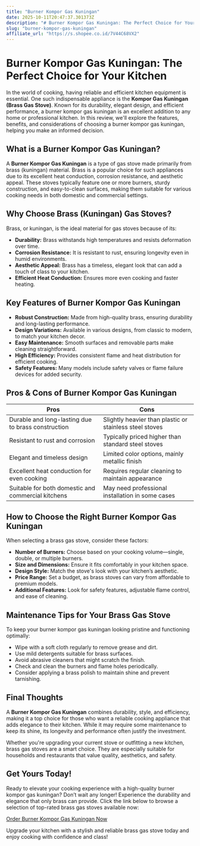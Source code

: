 ```yaml
---
title: "Burner Kompor Gas Kuningan"
date: 2025-10-11T20:47:37.301373Z
description: "# Burner Kompor Gas Kuningan: The Perfect Choice for Your Kitchen..."
slug: "burner-kompor-gas-kuningan"
affiliate_url: "https://s.shopee.co.id/7V44C68VX2"
---
```

# Burner Kompor Gas Kuningan: The Perfect Choice for Your Kitchen

In the world of cooking, having reliable and efficient kitchen equipment is essential. One such indispensable appliance is the **Kompor Gas Kuningan (Brass Gas Stove)**. Known for its durability, elegant design, and efficient performance, a burner kompor gas kuningan is an excellent addition to any home or professional kitchen. In this review, we'll explore the features, benefits, and considerations of choosing a burner kompor gas kuningan, helping you make an informed decision.

## What is a Burner Kompor Gas Kuningan?

A **Burner Kompor Gas Kuningan** is a type of gas stove made primarily from brass (kuningan) material. Brass is a popular choice for such appliances due to its excellent heat conduction, corrosion resistance, and aesthetic appeal. These stoves typically feature one or more burners, sturdy construction, and easy-to-clean surfaces, making them suitable for various cooking needs in both domestic and commercial settings.

## Why Choose Brass (Kuningan) Gas Stoves?

Brass, or kuningan, is the ideal material for gas stoves because of its:

- **Durability:** Brass withstands high temperatures and resists deformation over time.
- **Corrosion Resistance:** It is resistant to rust, ensuring longevity even in humid environments.
- **Aesthetic Appeal:** Brass has a timeless, elegant look that can add a touch of class to your kitchen.
- **Efficient Heat Conduction:** Ensures more even cooking and faster heating.

## Key Features of Burner Kompor Gas Kuningan

- **Robust Construction:** Made from high-quality brass, ensuring durability and long-lasting performance.
- **Design Variations:** Available in various designs, from classic to modern, to match your kitchen decor.
- **Easy Maintenance:** Smooth surfaces and removable parts make cleaning straightforward.
- **High Efficiency:** Provides consistent flame and heat distribution for efficient cooking.
- **Safety Features:** Many models include safety valves or flame failure devices for added security.

## Pros & Cons of Burner Kompor Gas Kuningan

| **Pros** | **Cons** |
|------------|--------------|
| Durable and long-lasting due to brass construction | Slightly heavier than plastic or stainless steel stoves |
| Resistant to rust and corrosion | Typically priced higher than standard steel stoves |
| Elegant and timeless design | Limited color options, mainly metallic finish |
| Excellent heat conduction for even cooking | Requires regular cleaning to maintain appearance |
| Suitable for both domestic and commercial kitchens | May need professional installation in some cases |

## How to Choose the Right Burner Kompor Gas Kuningan

When selecting a brass gas stove, consider these factors:

- **Number of Burners:** Choose based on your cooking volume—single, double, or multiple burners.
- **Size and Dimensions:** Ensure it fits comfortably in your kitchen space.
- **Design Style:** Match the stove's look with your kitchen’s aesthetic.
- **Price Range:** Set a budget, as brass stoves can vary from affordable to premium models.
- **Additional Features:** Look for safety features, adjustable flame control, and ease of cleaning.

## Maintenance Tips for Your Brass Gas Stove

To keep your burner kompor gas kuningan looking pristine and functioning optimally:

- Wipe with a soft cloth regularly to remove grease and dirt.
- Use mild detergents suitable for brass surfaces.
- Avoid abrasive cleaners that might scratch the finish.
- Check and clean the burners and flame holes periodically.
- Consider applying a brass polish to maintain shine and prevent tarnishing.

## Final Thoughts

A **Burner Kompor Gas Kuningan** combines durability, style, and efficiency, making it a top choice for those who want a reliable cooking appliance that adds elegance to their kitchen. While it may require some maintenance to keep its shine, its longevity and performance often justify the investment.

Whether you're upgrading your current stove or outfitting a new kitchen, brass gas stoves are a smart choice. They are especially suitable for households and restaurants that value quality, aesthetics, and safety.

## Get Yours Today!

Ready to elevate your cooking experience with a high-quality burner kompor gas kuningan? Don’t wait any longer! Experience the durability and elegance that only brass can provide. Click the link below to browse a selection of top-rated brass gas stoves available now:

[Order Burner Kompor Gas Kuningan Now](https://s.shopee.co.id/7V44C68VX2)

Upgrade your kitchen with a stylish and reliable brass gas stove today and enjoy cooking with confidence and class!